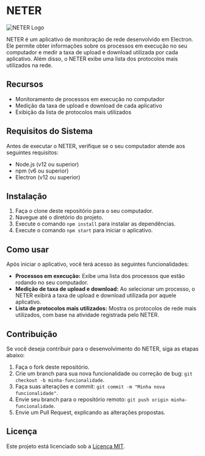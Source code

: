 # NETER

![NETER Logo](https://i.imgur.com/CBeKYto.png)

NETER é um aplicativo de monitoração de rede desenvolvido em Electron. Ele permite obter informações sobre os processos em execução no seu computador e medir a taxa de upload e download utilizada por cada aplicativo. Além disso, o NETER exibe uma lista dos protocolos mais utilizados na rede.

## Recursos

- Monitoramento de processos em execução no computador
- Medição da taxa de upload e download de cada aplicativo
- Exibição da lista de protocolos mais utilizados

## Requisitos do Sistema

Antes de executar o NETER, verifique se o seu computador atende aos seguintes requisitos:

- Node.js (v12 ou superior)
- npm (v6 ou superior)
- Electron (v12 ou superior)

## Instalação

1. Faça o clone deste repositório para o seu computador.
2. Navegue até o diretório do projeto.
3. Execute o comando `npm install` para instalar as dependências.
4. Execute o comando `npm start` para iniciar o aplicativo.

## Como usar

Após iniciar o aplicativo, você terá acesso às seguintes funcionalidades:

- **Processos em execução:** Exibe uma lista dos processos que estão rodando no seu computador.
- **Medição de taxa de upload e download:** Ao selecionar um processo, o NETER exibirá a taxa de upload e download utilizada por aquele aplicativo.
- **Lista de protocolos mais utilizados:** Mostra os protocolos de rede mais utilizados, com base na atividade registrada pelo NETER.

## Contribuição

Se você deseja contribuir para o desenvolvimento do NETER, siga as etapas abaixo:

1. Faça o fork deste repositório.
2. Crie um branch para sua nova funcionalidade ou correção de bug: `git checkout -b minha-funcionalidade`.
3. Faça suas alterações e commit: `git commit -m "Minha nova funcionalidade"`.
4. Envie seu branch para o repositório remoto: `git push origin minha-funcionalidade`.
5. Envie um Pull Request, explicando as alterações propostas.

## Licença

Este projeto está licenciado sob a [Licença MIT](LICENSE).

